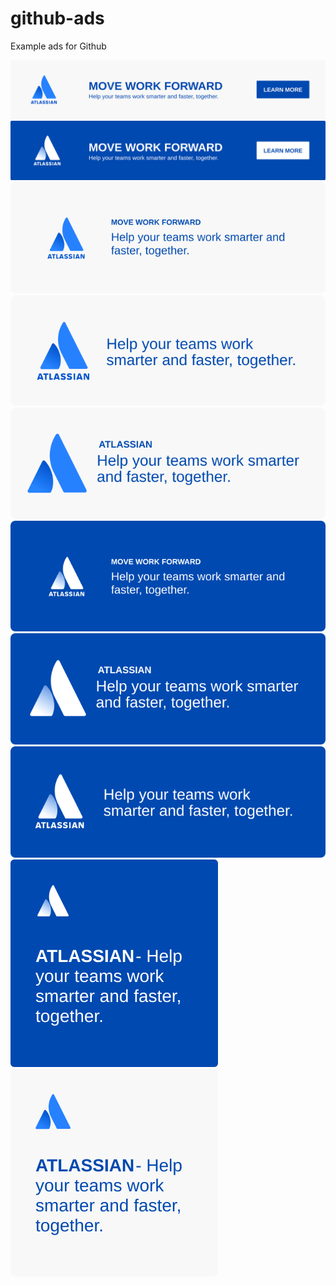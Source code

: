 # github-ads
Example ads for Github

![](ads/banner-light.svg)
![](ads/banner.svg)
![](ads/badge-light-1.svg)
![](ads/badge-light-2.svg)
![](ads/badge-light-3.svg)
![](ads/badge-b-1.svg)
![](ads/badge-b-2.svg)
![](ads/badge-b-3.svg)
![](ads/sq.svg)
![](ads/sq-light.svg)
